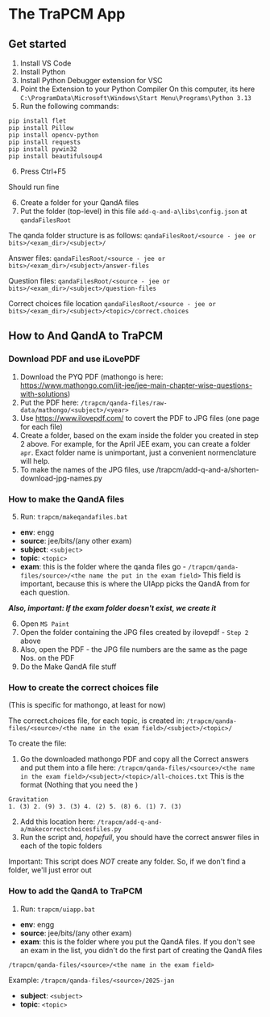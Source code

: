 # The TraPCM App
## Get started
1. Install VS Code
1. Install Python
1. Install Python Debugger extension for VSC
1. Point the Extension to your Python Compiler
On this computer, its here
`C:\ProgramData\Microsoft\Windows\Start Menu\Programs\Python 3.13`
5. Run the following commands:
```
pip install flet
pip install Pillow
pip install opencv-python
pip install requests
pip install pywin32
pip install beautifulsoup4

```
6. Press Ctrl+F5

Should run fine

6. Create a folder for your QandA files
6. Put the folder (top-level) in this file
`add-q-and-a\libs\config.json` at `qandaFilesRoot`

The qanda folder structure is as follows:
`qandaFilesRoot/<source - jee or bits>/<exam_dir>/<subject>/`

Answer files:
`qandaFilesRoot/<source - jee or bits>/<exam_dir>/<subject>/answer-files`

Question files:
`qandaFilesRoot/<source - jee or bits>/<exam_dir>/<subject>/question-files`

Correct choices file location
`qandaFilesRoot/<source - jee or bits>/<exam_dir>/<subject>/<topic>/correct.choices`

## How to And QandA to TraPCM
### Download PDF and use iLovePDF
1. Download the PYQ PDF (mathongo is here: https://www.mathongo.com/iit-jee/jee-main-chapter-wise-questions-with-solutions)
1. Put the PDF here: `/trapcm/qanda-files/raw-data/mathongo/<subject>/<year>`
1. Use https://www.ilovepdf.com/ to covert the PDF to JPG files (one page for each file)
1. Create a folder, based on the exam inside the folder you created in step 2 above.
For example, for the April JEE exam, you can create a folder `apr`. Exact folder name is unimportant, just a convenient normenclature will help.
1. To make the names of the JPG files, use /trapcm/add-q-and-a/shorten-download-jpg-names.py

### How to make the QandA files
5. Run: `trapcm/makeqandafiles.bat`
* **env**: engg
* **source**: jee/bits/(any other exam)
* **subject**: `<subject>`
* **topic**: `<topic>`
* **exam**: this is the folder where the qanda files go - `/trapcm/qanda-files/source>/<the name the put in the exam field>`
This field is important, because this is where the UIApp picks the QandA from for each question.

*__Also, important: If the exam folder doesn't exist, we create it__*

6. Open `MS Paint`
1. Open the folder containing the JPG files created by ilovepdf - `Step 2` above
1. Also, open the PDF - the JPG file numbers are the same as the page Nos. on the PDF
1. Do the Make QandA file stuff

### How to create the correct choices file
(This is specific for mathongo, at least for now)

The correct.choices file, for each topic, is created in: `/trapcm/qanda-files/<source>/<the name in the exam field>/<subject>/<topic>/`

To create the file:
1. Go the downloaded mathongo PDF and copy all the Correct answers and put them into a file here: `/trapcm/qanda-files/<source>/<the name in the exam field>/<subject>/<topic>/all-choices.txt`
This is the format (Nothing that you need the )
```
Gravitation
1. (3) 2. (9) 3. (3) 4. (2) 5. (8) 6. (1) 7. (3)
```
2. Add this location here: `/trapcm/add-q-and-a/makecorrectchoicesfiles.py`
1. Run the script and, *hopefull*, you should have the correct answer files in each of the topic folders

Important: This script does *NOT* create any folder. So, if we don't find a folder, we'll just error out

### How to add the QandA to TraPCM
1. Run: `trapcm/uiapp.bat`
* **env**: engg
* **source**: jee/bits/(any other exam)
* **exam**: this is the folder where you put the QandA files. If you don't see an exam in the list, you didn't do the first part of creating the QandA files

`/trapcm/qanda-files/<source>/<the name in the exam field>`

Example: `/trapcm/qanda-files/<source>/2025-jan`
* **subject**: `<subject>`
* **topic**: `<topic>`
